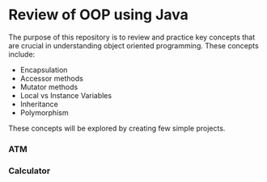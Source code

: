 # Review of OOP using Java

The purpose of this repository is to review and practice key concepts that are crucial in understanding object oriented programming. These concepts include:

- Encapsulation
- Accessor methods
- Mutator methods
- Local vs Instance Variables
- Inheritance
- Polymorphism

These concepts will be explored by creating few simple projects.

### ATM

### Calculator

